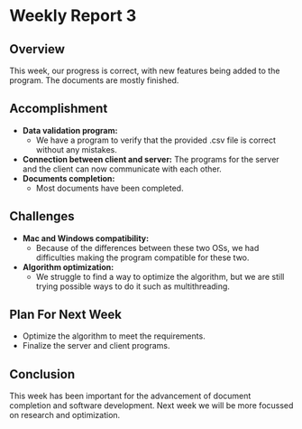 # Weekly Report 3

## Overview

This week, our progress is correct, with new features being added to the program. The documents are mostly finished.

## Accomplishment

- **Data validation program:**
    - We have a program to verify that the provided .csv file is correct without any mistakes.
- **Connection between client and server:**
    The programs for the server and the client can now communicate with each other.
- **Documents completion:**
    - Most documents have been completed.

## Challenges

- **Mac and Windows compatibility:**
    - Because of the differences between these two OSs, we had difficulties making the program compatible for these two.
- **Algorithm optimization:**
    - We struggle to find a way to optimize the algorithm, but we are still trying possible ways to do it such as multithreading.

## Plan For Next Week

- Optimize the algorithm to meet the requirements.
- Finalize the server and client programs.

## Conclusion

This week has been important for the advancement of document completion and software development. Next week we will be more focussed on research and optimization.
